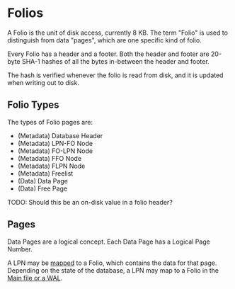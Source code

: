 # Folios

A Folio is the unit of disk access, currently 8 KB. The term "Folio" is used to distinguish from data "pages", which are one specific kind of folio.

Every Folio has a header and a footer. Both the header and footer are 20-byte SHA-1 hashes of all the bytes in-between the header and footer.

The hash is verified whenever the folio is read from disk, and it is updated when writing out to disk.

## Folio Types

The types of Folio pages are:
- (Metadata) Database Header
- (Metadata) LPN-FO Node
- (Metadata) FO-LPN Node
- (Metadata) FFO Node
- (Metadata) FLPN Node
- (Metadata) Freelist
- (Data) Data Page
- (Data) Free Page

TODO: Should this be an on-disk value in a folio header?

## Pages

Data Pages are a logical concept. Each Data Page has a Logical Page Number.

A LPN may be [mapped](../mapping.md) to a Folio, which contains the data for that page. Depending on the state of the database, a LPN may map to a Folio in the [Main file or a WAL](./database.md).
